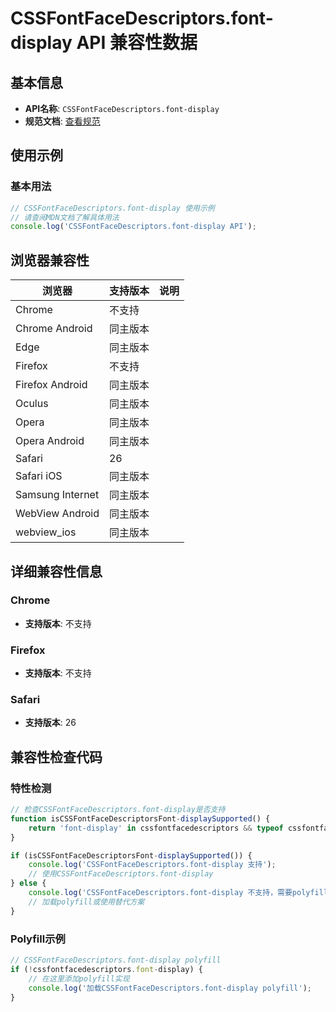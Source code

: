 # CSSFontFaceDescriptors.font-display API 兼容性数据

## 基本信息

- **API名称**: `CSSFontFaceDescriptors.font-display`
- **规范文档**: [查看规范](https://drafts.csswg.org/css-fonts/#dom-cssfontfacedescriptors-font-display)

## 使用示例

### 基本用法

```javascript
// CSSFontFaceDescriptors.font-display 使用示例
// 请查阅MDN文档了解具体用法
console.log('CSSFontFaceDescriptors.font-display API');
```

## 浏览器兼容性

| 浏览器 | 支持版本 | 说明 |
|--------|----------|------|
| Chrome | 不支持 |  |
| Chrome Android | 同主版本 |  |
| Edge | 同主版本 |  |
| Firefox | 不支持 |  |
| Firefox Android | 同主版本 |  |
| Oculus | 同主版本 |  |
| Opera | 同主版本 |  |
| Opera Android | 同主版本 |  |
| Safari | 26 |  |
| Safari iOS | 同主版本 |  |
| Samsung Internet | 同主版本 |  |
| WebView Android | 同主版本 |  |
| webview_ios | 同主版本 |  |

## 详细兼容性信息

### Chrome

- **支持版本**: 不支持

### Firefox

- **支持版本**: 不支持

### Safari

- **支持版本**: 26

## 兼容性检查代码

### 特性检测

```javascript
// 检查CSSFontFaceDescriptors.font-display是否支持
function isCSSFontFaceDescriptorsFont-displaySupported() {
    return 'font-display' in cssfontfacedescriptors && typeof cssfontfacedescriptors.font-display === 'function';
}

if (isCSSFontFaceDescriptorsFont-displaySupported()) {
    console.log('CSSFontFaceDescriptors.font-display 支持');
    // 使用CSSFontFaceDescriptors.font-display
} else {
    console.log('CSSFontFaceDescriptors.font-display 不支持，需要polyfill');
    // 加载polyfill或使用替代方案
}
```

### Polyfill示例

```javascript
// CSSFontFaceDescriptors.font-display polyfill
if (!cssfontfacedescriptors.font-display) {
    // 在这里添加polyfill实现
    console.log('加载CSSFontFaceDescriptors.font-display polyfill');
}
```

